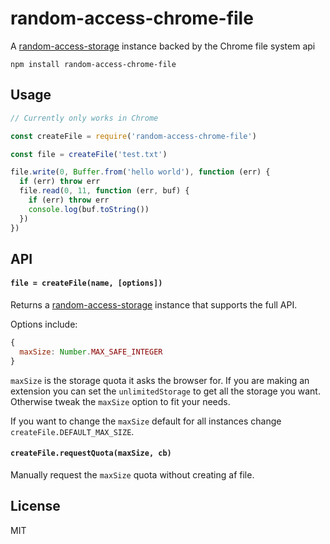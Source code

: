 # random-access-chrome-file

A [random-access-storage](https://github.com/random-access-storage/random-access-storage) instance backed by the Chrome file system api

```
npm install random-access-chrome-file
```

## Usage

``` js
// Currently only works in Chrome

const createFile = require('random-access-chrome-file')

const file = createFile('test.txt')

file.write(0, Buffer.from('hello world'), function (err) {
  if (err) throw err
  file.read(0, 11, function (err, buf) {
    if (err) throw err
    console.log(buf.toString())
  })
})
```

## API

#### `file = createFile(name, [options])`

Returns a [random-access-storage](https://github.com/random-access-storage/random-access-storage) instance that supports
the full API.

Options include:

```js
{
  maxSize: Number.MAX_SAFE_INTEGER
}
```

`maxSize` is the storage quota it asks the browser for. If you are making an extension you can set the `unlimitedStorage`
to get all the storage you want. Otherwise tweak the `maxSize` option to fit your needs.

If you want to change the `maxSize` default for all instances change `createFile.DEFAULT_MAX_SIZE`.

#### `createFile.requestQuota(maxSize, cb)`

Manually request the `maxSize` quota without creating af file.

## License

MIT
